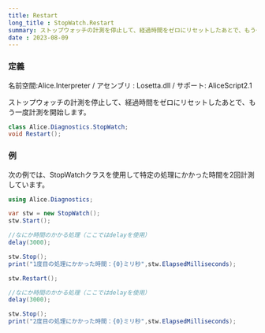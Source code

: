 ```yaml
---
title: Restart
long_title : StopWatch.Restart
summary: ストップウォッチの計測を停止して、経過時間をゼロにリセットしたあとで、もう一度計測を開始します。
date : 2023-08-09
---
```

### 定義
名前空間:Alice.Interpreter / アセンブリ : Losetta.dll / サポート: AliceScript2.1

ストップウォッチの計測を停止して、経過時間をゼロにリセットしたあとで、もう一度計測を開始します。

```cs title="AliceScript"
class Alice.Diagnostics.StopWatch;
void Restart();
```

### 例
次の例では、StopWatchクラスを使用して特定の処理にかかった時間を2回計測しています。

```cs title="AliceScript"
using Alice.Diagnostics;

var stw = new StopWatch();
stw.Start();

//なにか時間のかかる処理（ここではdelayを使用）
delay(3000);

stw.Stop();
print("1度目の処理にかかった時間：{0}ミリ秒",stw.ElapsedMilliseconds);

stw.Restart();

//なにか時間のかかる処理（ここではdelayを使用）
delay(3000);

stw.Stop();
print("2度目の処理にかかった時間：{0}ミリ秒",stw.ElapsedMilliseconds);
```